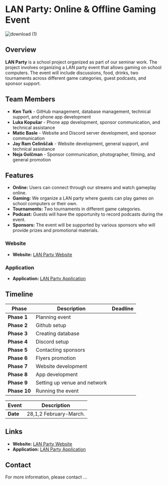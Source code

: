 # LAN Party: Online & Offline Gaming Event

![download (1)](https://github.com/user-attachments/assets/aad8adfc-d4c5-4bd8-8a9e-fd85248b4b95)

## Overview

**LAN Party** is a school project organized as part of our seminar work. The project involves organizing a LAN party event that allows gaming on school computers. The event will include discussions, food, drinks, two tournaments across different game categories, guest podcasts, and sponsor support.

## Team Members

- **Ken Turk** - GitHub management, database management, technical support, and phone app development
- **Luka Kopušar** - Phone app development, sponsor communication, and technical assistance
- **Matic Basle** - Website and Discord server development, and sponsor communication
- **Jay Ram Celinščak** - Website development, general support, and technical assistance
- **Neja Golčman** - Sponsor communication, photographer, filming, and general promotion

## Features

- **Online:** Users can connect through our streams and watch gameplay online.
- **Gaming:** We organize a LAN party where guests can play games on school computers or their own.
- **Tournaments:** Two tournaments in different game categories.
- **Podcast:** Guests will have the opportunity to record podcasts during the event.
- **Sponsors:** The event will be supported by various sponsors who will provide prizes and promotional materials.

### Website

- **Website:** [LAN Party Website](https://yourwebsite.com)

### Application

- **Application:** [LAN Party Application](https://yourapplication.com)

## Timeline

| Phase           | Description                          | Deadline          |
|-----------------|--------------------------------------|-------------------|
| **Phase 1**     | Planning event                       | |
| **Phase 2**     | Github setup                         | |
| **Phase 3**     | Creating database                    | |
| **Phase 4**     | Discord setup                        | |
| **Phase 5**     | Contacting sponsors                  | |
| **Phase 6**     | Flyers promotion                     | |
| **Phase 7**     | Website development                  | |
| **Phase 8**     | App development                      | |
| **Phase 9**     | Setting up venue and network         | |
| **Phase 10**    | Running the event                    | |

| Event           | Description                          |
|-----------------|------------------------------------|
| **Date**        | 28,1,2 February-March.             |

## Links

- **Website:** [LAN Party Website](https://yourwebsite.com)
- **Application:** [LAN Party Application](https://yourapplication.com)

## Contact

For more information, please contact ...
